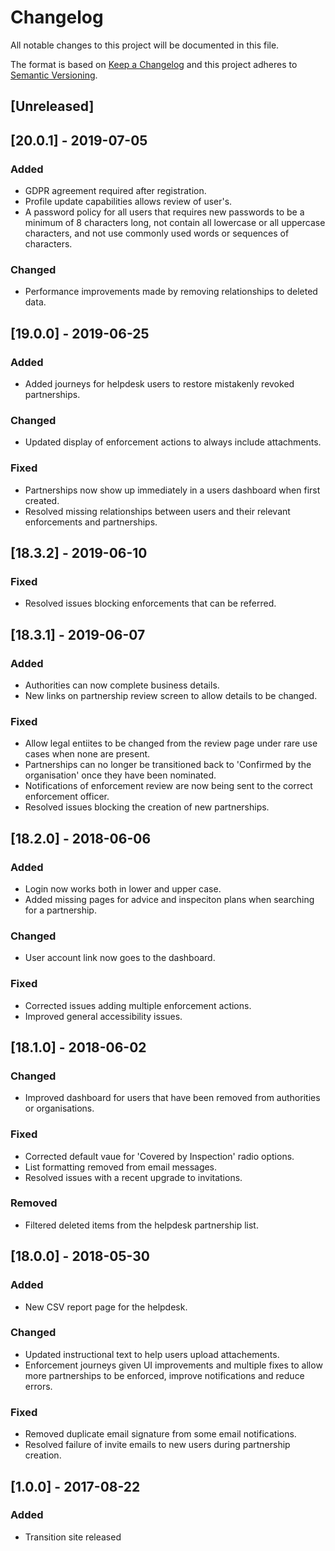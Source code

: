 # Changelog
All notable changes to this project will be documented in this file.

The format is based on [Keep a Changelog](http://keepachangelog.com/en/1.0.0/)
and this project adheres to [Semantic Versioning](http://semver.org/spec/v2.0.0.html).

## [Unreleased]

## [20.0.1] - 2019-07-05
### Added
- GDPR agreement required after registration.
- Profile update capabilities allows review of user's.
- A password policy for all users that requires new passwords to be a minimum of 8 characters long, not contain all lowercase or all uppercase characters, and not use commonly used words or sequences of characters.

### Changed
- Performance improvements made by removing relationships to deleted data.

## [19.0.0] - 2019-06-25
### Added
- Added journeys for helpdesk users to restore mistakenly revoked partnerships.
### Changed
- Updated display of enforcement actions to always include attachments.
### Fixed
- Partnerships now show up immediately in a users dashboard when first created.
- Resolved missing relationships between users and their relevant enforcements and partnerships.

## [18.3.2] - 2019-06-10
### Fixed
- Resolved issues blocking enforcements that can be referred.

## [18.3.1] - 2019-06-07
### Added
- Authorities can now complete business details.
- New links on partnership review screen to allow details to be changed.
### Fixed
- Allow legal entiites to be changed from the review page under rare use cases when none are present.
- Partnerships can no longer be transitioned back to 'Confirmed by the organisation' once they have been nominated.
- Notifications of enforcement review are now being sent to the correct enforcement officer.
- Resolved issues blocking the creation of new partnerships.

## [18.2.0] - 2018-06-06
### Added
- Login now works both in lower and upper case.
- Added missing pages for advice and inspeciton plans when searching for a partnership.
### Changed
- User account link now goes to the dashboard.
### Fixed
- Corrected issues adding multiple enforcement actions.
- Improved general accessibility issues.

## [18.1.0] - 2018-06-02
### Changed
- Improved dashboard for users that have been removed from authorities or organisations.
### Fixed
- Corrected default vaue for 'Covered by Inspection' radio options.
- List formatting removed from email messages.
- Resolved issues with a recent upgrade to invitations.
### Removed
- Filtered deleted items from the helpdesk partnership list.

## [18.0.0] - 2018-05-30
### Added
- New CSV report page for the helpdesk.
### Changed
- Updated instructional text to help users upload attachements.
- Enforcement journeys given UI improvements and multiple fixes to allow more partnerships to be enforced, improve notifications and reduce errors.
### Fixed
- Removed duplicate email signature from some email notifications.
- Resolved failure of invite emails to new users during partnership creation.

## [1.0.0] - 2017-08-22
### Added
- Transition site released

